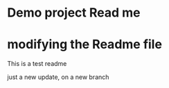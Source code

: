 # Demo project Read me
# modifying the Readme file
This is a test readme


just a new update, on a new branch
